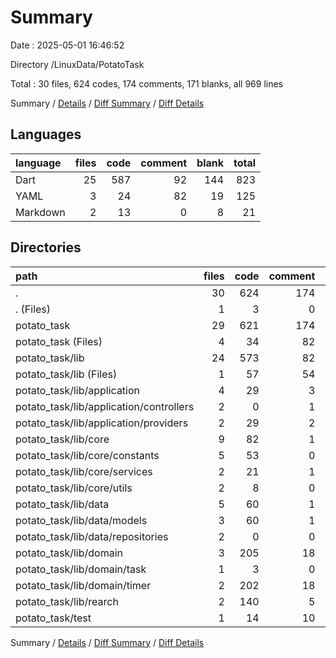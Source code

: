 # Summary

Date : 2025-05-01 16:46:52

Directory /LinuxData/PotatoTask

Total : 30 files,  624 codes, 174 comments, 171 blanks, all 969 lines

Summary / [Details](details.md) / [Diff Summary](diff.md) / [Diff Details](diff-details.md)

## Languages
| language | files | code | comment | blank | total |
| :--- | ---: | ---: | ---: | ---: | ---: |
| Dart | 25 | 587 | 92 | 144 | 823 |
| YAML | 3 | 24 | 82 | 19 | 125 |
| Markdown | 2 | 13 | 0 | 8 | 21 |

## Directories
| path | files | code | comment | blank | total |
| :--- | ---: | ---: | ---: | ---: | ---: |
| . | 30 | 624 | 174 | 171 | 969 |
| . (Files) | 1 | 3 | 0 | 1 | 4 |
| potato_task | 29 | 621 | 174 | 170 | 965 |
| potato_task (Files) | 4 | 34 | 82 | 26 | 142 |
| potato_task/lib | 24 | 573 | 82 | 137 | 792 |
| potato_task/lib (Files) | 1 | 57 | 54 | 12 | 123 |
| potato_task/lib/application | 4 | 29 | 3 | 8 | 40 |
| potato_task/lib/application/controllers | 2 | 0 | 1 | 1 | 2 |
| potato_task/lib/application/providers | 2 | 29 | 2 | 7 | 38 |
| potato_task/lib/core | 9 | 82 | 1 | 16 | 99 |
| potato_task/lib/core/constants | 5 | 53 | 0 | 7 | 60 |
| potato_task/lib/core/services | 2 | 21 | 1 | 8 | 30 |
| potato_task/lib/core/utils | 2 | 8 | 0 | 1 | 9 |
| potato_task/lib/data | 5 | 60 | 1 | 14 | 75 |
| potato_task/lib/data/models | 3 | 60 | 1 | 12 | 73 |
| potato_task/lib/data/repositories | 2 | 0 | 0 | 2 | 2 |
| potato_task/lib/domain | 3 | 205 | 18 | 55 | 278 |
| potato_task/lib/domain/task | 1 | 3 | 0 | 2 | 5 |
| potato_task/lib/domain/timer | 2 | 202 | 18 | 53 | 273 |
| potato_task/lib/rearch | 2 | 140 | 5 | 32 | 177 |
| potato_task/test | 1 | 14 | 10 | 7 | 31 |

Summary / [Details](details.md) / [Diff Summary](diff.md) / [Diff Details](diff-details.md)